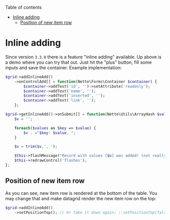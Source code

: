 Table of contents

- [Inline adding](#inline-adding)
	- [Position of new item row](#position-of-new-item-row)

# Inline adding

Since version `3.3.0` there is a feature "inline adding" available. Up above is a demo where you can try that out. Just hit the "plus" button, fill some inputs and save the container. Example implementation:

```php
$grid->addInlineAdd()
	->onControlAdd[] = function(Nette\Forms\Container $container) {
		$container->addText('id', '')->setAttribute('readonly');
		$container->addText('name', '');
		$container->addText('inserted', '');
		$container->addText('link', '');
	};

$grid->getInlineAdd()->onSubmit[] = function(Nette\Utils\ArrayHash $values): void {
	$v = '';

	foreach($values as $key => $value) {
		$v . ="$key: $value, ";
	}

	$v = trim($v,', ');

	$this->flashMessage("Record with values [$v] was added! (not really)", 'success');
	$this->redrawControl('flashes');
};
```

## Position of new item row

As you can see, new item row is rendered at the bottom of the table. You may change that and make datagrid render the new item row on the top:

```php
$grid->addInlineAdd()
	->setPositionTop(); // Or take it down again: ::setPositionTop(false)
```
